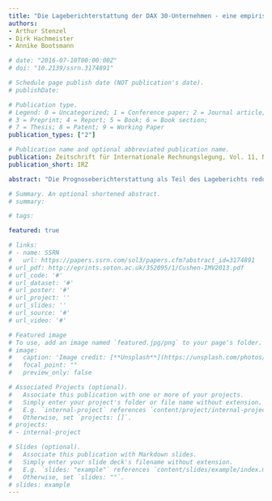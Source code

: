 ```yaml
---
title: "Die Lageberichterstattung der DAX 30-Unternehmen - eine empirische Analyse der Prognosegüte"
authors: 
- Arthur Stenzel
- Dirk Hachmeister
- Annike Bootsmann

# date: "2016-07-10T00:00:00Z"
# doi: "10.2139/ssrn.3174891"

# Schedule page publish date (NOT publication's date).
# publishDate: 

# Publication type.
# Legend: 0 = Uncategorized; 1 = Conference paper; 2 = Journal article;
# 3 = Preprint; 4 = Report; 5 = Book; 6 = Book section;
# 7 = Thesis; 8 = Patent; 9 = Working Paper
publication_types: ["2"]

# Publication name and optional abbreviated publication name.
publication: Zeitschrift für Internationale Rechnungslegung, Vol. 11, No. 1 (2016), 43-49
publication_short: IRZ

abstract: "Die Prognoseberichterstattung als Teil des Lageberichts reduziert die Informations-asymmetrie zwischen Management und Abschlussadressaten. Die gesetzlichen Regelungen hierzu wurden mit dem DRS 20 überarbeitet. Ziel unseres Beitrags ist es, empirisch die Prognosegüte der DAX 30-Unternehmen zu untersuchen, um die Auswirkungen des DRS 20 diesbezüglich zu ermitteln. Wir stellen eine erhöhte Prognosegüte im Zeitablauf fest und identifizieren Verbesserungsbedarf für zukünftige Regelungen."

# Summary. An optional shortened abstract.
# summary: 

# tags:

featured: true

# links:
# - name: SSRN
#   url: https://papers.ssrn.com/sol3/papers.cfm?abstract_id=3174891
# url_pdf: http://eprints.soton.ac.uk/352095/1/Cushen-IMV2013.pdf
# url_code: '#'
# url_dataset: '#'
# url_poster: '#'
# url_project: ''
# url_slides: ''
# url_source: '#'
# url_video: '#'

# Featured image
# To use, add an image named `featured.jpg/png` to your page's folder. 
# image:
#   caption: 'Image credit: [**Unsplash**](https://unsplash.com/photos/pLCdAaMFLTE)'
#   focal_point: ""
#   preview_only: false

# Associated Projects (optional).
#   Associate this publication with one or more of your projects.
#   Simply enter your project's folder or file name without extension.
#   E.g. `internal-project` references `content/project/internal-project/index.md`.
#   Otherwise, set `projects: []`.
# projects:
# - internal-project

# Slides (optional).
#   Associate this publication with Markdown slides.
#   Simply enter your slide deck's filename without extension.
#   E.g. `slides: "example"` references `content/slides/example/index.md`.
#   Otherwise, set `slides: ""`.
# slides: example
---
```




